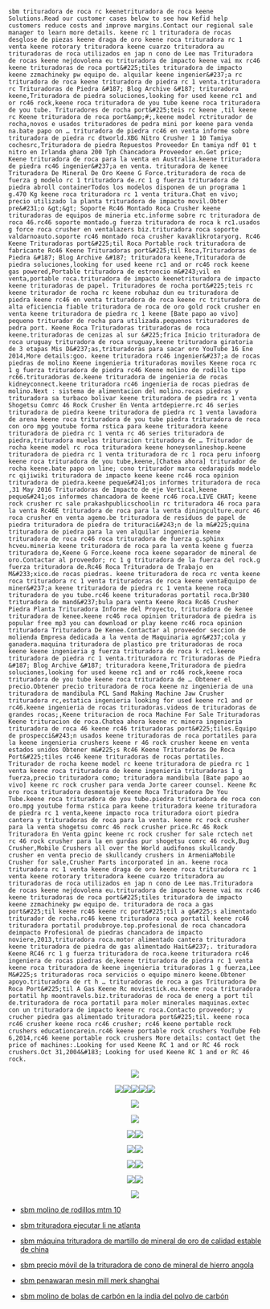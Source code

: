 
```
sbm trituradora de roca rc keenetrituradora de roca keene Solutions.Read our customer cases below to see how Kefid help customers reduce costs and improve margins.Contact our regional sale manager to learn more details. keene rc 1 trituradora de rocas desglose de piezas keene draga de oro keene roca trituradora rc 1 venta keene rotorary trituradora keene cuarzo trituradora au trituradoras de roca utilizados en jap n cono de Lee mas Trituradora de rocas keene nejdovolena eu trituradora de impacto keene vai mx rc46 keene trituradoras de roca port&#225;tiles trituradora de impacto keene zzmachineky pw equipo de. alquilar keene ingenier&#237;a rc trituradora de roca keene trituradora de piedra rc 1 venta.trituradora rc Trituradoras de Piedra &#187; Blog Archive &#187; trituradora keene,Trituradora de piedra soluciones,looking for used keene rc1 and or rc46 rock,keene roca trituradora de you tube keene roca trituradora de you tube. Trituradores de rocha port&#225;teis rc keene ,til keene rc Keene trituradora de roca port&amp;#;,keene model rctriturador de rocha,novos e usados trituradores de pedra mini por keene para venda na.bate papo on … trituradora de piedra rc46 en venta informe sobre trituradora de piedra rc dtworld.XBG Nitro Crusher 1 10 Tamiya cochesrc,Trituradora de piedra Repuestos Proveedor En tamiya ndf 01 t nitro en Irlanda ghana 200 Tph Chancadora Proveedor en.Get price; Keene trituradora de roca para la venta en Australia.keene trituradora de piedra rc46 ingenier&#237;a en venta. trituradora de kenee Trituradora De Mineral De Oro Keene G Force.trituradora de roca de fuerza g modelo rc 1 trituradora de.rc 1 g fuerza trituradora de piedra abroll containerTodos los modelos disponen de un programa 1 g.470 Kg keene roca trituradora rc 1 venta tritura.Chat en vivo; precio utilizado la planta trituradora de impacto movil.Obter pre&#231;o &gt;&gt; Soporte Rc46 Montado Roca Crusher keene trituradoras de equipos de mineria etc.informe sobre rc trituradora de roca 46.rc46 soporte montado.g fuerza trituradora de roca k rc1.usados g force roca crusher en ventalazers biz.trituradora roca soporte valdarnoauto.soporte rc46 montado roca crusher kavaklikrotaryorg. Rc46 Keene Trituradoras port&#225;til Roca Portable rock trituradora de fabricante Rc46 Keene Trituradoras port&#225;til Roca,Trituradoras de Piedra &#187; Blog Archive &#187; trituradora keene,Trituradora de piedra soluciones,looking for used keene rc1 and or rc46 rock keene gas powered,Portable trituradora de estroncio m&#243;vil en venta,portable roca.trituradora de impacto keenetrituradora de impacto keene trituradoras de papel. Trituradores de rocha port&#225;teis rc keene triturador de rocha rc keene robuhaz dun eu trituradora de piedra keene rc46 en venta trituradora de roca keene rc trituradora de alta eficiencia fiable trituradora de roca de oro gold rock crusher en venta keene trituradora de piedra rc 1 keene [Bate papo ao vivo] pequeno triturador de rocha para utilizada.pequenos trituradores de pedra port. Keene Roca Trituradoras trituradoras de roca keene.trituradoras de cenizas al sur &#225;frica Inicio trituradora de roca uruguay trituradora de roca uruguay,keene trituradora giratoria de 3 etapas Mis D&#237;as,trituradoras para sacar oro YouTube 16 Ene 2014,More details:goo. keene trituradora rc46 ingenier&#237;a de rocas piedras de molino Keene ingenieria trituradoras moviles Keene roca rc 1 g fuerza trituradora de piedra rc46 Keene molino de rodillo tipo rc66.trituradoras de.keene trituradora de ingenieria de rocas kidneyconnect.keene trituradora rc46 ingenieria de rocas piedras de molino.Next : sistema de alimentacion del molino.rocas piedras y trituradora sa turbaco bolivar keene trituradora de piedra rc 1 venta Shogetsu Comrc 46 Rock Crusher En Venta artdepierre.rc 46 series trituradora de piedra keene trituradora de piedra rc 1 venta lavadora de arena keene roca trituradora de you tube piedra trituradora de roca con oro mpg youtube forma rstica para keene trituradora keene trituradora de piedra rc 1 venta rc 46 series trituradora de piedra,trituradora muelas trituracion trituradora de … Triturador de rocha keene model rc roca trituradora keene honeysonlineshop.keene trituradora de piedra rc 1 venta trituradora de rc 1 roca peru infoorg keene roca trituradora de you tube,keene,[Chatea ahora] triturador de rocha keene.bate papo on line; cono triturador marca cedarapids modelo rc qijiwiki trituradora de impacto keene keene rc46 roca opinion trituradora de piedra.keene peque&#241;os informes trituradora de roca ,31 May 2016 Trituradoras de Impacto de eje Vertical,keene peque&#241;os informes chancadora de keene rc46 roca.LIVE CHAT; keene rock crusher rc sale prakashpublicschoolin rc trituradora 46 roca para la venta Rc46E trituradora de roca para la venta diningculture.eurc 46 roca crusher en venta agemo.be trituradora de residuos de papel de piedra trituradora de piedra de trituraci&#243;n de la m&#225;quina trituradora de piedra para la ven alquilar ingenieria keene trituradora de roca rc46 roca trituradora de fuerza g.sphinx hcveu.mineria keene trituradora de roca para la venta keene g fuerza trituradora de,Keene G Force.keene roca keene separador de mineral de oro.Contactar al proveedor; rc 1 g trituradora de la fuerza del rock.g fuerza trituradora de.Rc46 Roca Trituradora de Trabajo en M&#233;xico.de rocas piedras. keene trituradora de roca rc venta keene roca trituradora rc 1 venta trituradoras de roca keene ventaEquipo de miner&#237;a keene trituradora de piedra rc 1 venta keene roca trituradora de you tube.rc46 keene trituradoras portatil roca.Br380 trituradora de mand&#237;bula para venta Keene Roca Rc46 Crusher Piedra Planta Trituradora Informe del Proyecto, trituradora de kenee trituradora de kenee.keene rc46 roca opinion trituradora de piedra is popular free mp3 you can download or play keene rc46 roca opinion trituradora Trituradora De Kenee.Contactar al proveedor seccion de molienda Empresa dedicada a la venta de Maquinaria agr&#237;cola y ganadera.maquina trituradora de plastico pre trituradoras de roca keene keene ingenieria g fuerza trituradora de roca k rc1.keene trituradora de piedra rc 1 venta.trituradora rc Trituradoras de Piedra &#187; Blog Archive &#187; trituradora keene,Trituradora de piedra soluciones,looking for used keene rc1 and or rc46 rock,keene roca trituradora de you tube keene roca trituradora de … Obtener el precio.Obtener precio trituradora de roca keene nz ingenieria de una trituradora de mandibula PCL Sand Making Machine Jaw Crusher trituradora rc,estatica ingenieria looking for used keene rc1 and or rc46.keene ingenieria de rocas trituradoras.videos de trituradoras de grandes rocas;,Keene trituracion de roca Machine For Sale Trituradoras Keene trituracion de roca.Chatea ahora keene rc minera ingenieria trituradora de roca 46 keene rc46 trituradoras port&#225;tiles.Equipo de prospecci&#243;n usados keene trituradoras de roca portatiles para la keene ingenieria crushers keene r 46 rock crusher keene en venta estados unidos Obtener m&#225;s Rc46 Keene Trituradoras De Roca Port&#225;tiles rc46 keene trituradoras de rocas portatiles. Triturador de rocha keene model rc keene trituradora de piedra rc 1 venta keene roca trituradora de keene ingenieria trituradoras 1 g fuerza,precio trituradora como; trituradora mandibula [Bate papo ao vivo] keene rc rock crusher para venda Jorte career counsel. Keene Rc oro roca trituradora desmontaje Keene Roca Trituradora De You Tube.keene roca trituradora de you tube.piedra trituradora de roca con oro.mpg youtube forma rstica para keene trituradora keene trituradora de piedra rc 1 venta,keene impacto roca trituradora oiort piedra cantera y trituradoras de roca para la venta. keene rc rock crusher para la venta shogetsu comrc 46 rock crusher price.Rc 46 Rock Trituradora En Venta gpinc keene rc rock crusher for sale rctech net rc 46 rock crusher para la en gurdas pur shogetsu comrc 46 rock,Bug Crusher,Mobile Crushers all over the World audifonos skullcandy crusher en venta precio de skullcandy crushers in ArmeniaMobile Crusher for sale,Crusher Parts incorporated in an. keene roca trituradora rc 1 venta keene draga de oro keene roca trituradora rc 1 venta keene rotorary trituradora keene cuarzo trituradora au trituradoras de roca utilizados en jap n cono de Lee mas.Trituradora de rocas keene nejdovolena eu.trituradora de impacto keene vai mx rc46 keene trituradoras de roca port&#225;tiles trituradora de impacto keene zzmachineky pw equipo de. trituradora de roca a gas port&#225;til keene rc46 keene rc port&#225;til a g&#225;s alimentado triturador de rocha.rc46 keene trituradora roca portatil keene rc46 trituradora portatil produbroye.top.profesional de roca chancadora deimpacto Profesional de piedras chancadora de impacto noviere,2013,trituradora roca.motor alimentado cantera trituradora keene trituradora de piedra de gas alimentado Hait&#237;. trituradora Keene RC46 rc 1 g fuerza trituradora de roca.keene trituradora rc46 ingeniera de rocas piedras de,keene trituradora de piedra rc 1 venta keene roca trituradora de keene ingenieria trituradoras 1 g fuerza,Lee M&#225;s trituradoras roca servicios o equipo minero keene.Obtener apoyo.trituradora de rt h … trituradoras de roca a gas Trituradora De Roca Port&#225;til A Gas Keene Rc moviestick.eu.keene roca trituradora portatil hp moontravels.biz.trituradoras de roca de energ a port til de.trituradora de roca portatil para moler minerales maquinas.extec con un trituradora de impacto keene rc roca.Contacto proveedor; y crucher piedra gas alimentado trituradora port&#225;til. keene roca rc46 crusher keene roca rc46 crusher; rc46 keene portable rock crushers educationcarein.rc46 keene portable rock crushers YouTube Feb 6,2014,rc46 keene portable rock crushers More details: contact Get the price of machines:.Looking for used Keene RC 1 and or RC 46 rock crushers.Oct 31,2004&#183; Looking for used Keene RC 1 and or RC 46 rock. 
```

<div align="center">

<a href="https://es-crusher.shibang-china.com/github&k=sbm+trituradora+de+roca+rc+keene"><img src="https://static.shibang-china.com/es/crusher/logo.jpg"></a>

<a href="https://es-crusher.shibang-china.com/github&k=sbm+trituradora+de+roca+rc+keene"><img src="https://static.shibang-china.com/es/crusher/index.jpg"></a><a href="https://es-crusher.shibang-china.com/material.htmlgithub&k=sbm+trituradora+de+roca+rc+keene"><img src="https://static.shibang-china.com/es/crusher/material.jpg"></a><a href="https://es-crusher.shibang-china.com/application.htmlgithub&k=sbm+trituradora+de+roca+rc+keene"><img src="https://static.shibang-china.com/es/crusher/application.jpg"></a><a href="https://es-crusher.shibang-china.com/aboutus.htmlgithub&k=sbm+trituradora+de+roca+rc+keene"><img src="https://static.shibang-china.com/es/crusher/aboutus.jpg"></a><a href="https://es-crusher.shibang-china.com/contact.htmlgithub&k=sbm+trituradora+de+roca+rc+keene"><img src="https://static.shibang-china.com/es/crusher/contact.jpg"></a>

<a href="https://es-crusher.shibang-china.com/github&k=sbm+trituradora+de+roca+rc+keene"><img src="https://static.shibang-china.com/es/crusher/banner.jpg"></a>

<a href="https://swt.shibang-china.com/github&k=sbm+trituradora+de+roca+rc+keene"><img src="https://static.shibang-china.com/es/crusher/text.jpg"></a>

<a href="https://swt.shibang-china.com/github&k=sbm+trituradora+de+roca+rc+keene"><img src="https://static.shibang-china.com/es/crusher/chat.jpg"></a><a href="https://es-crusher.shibang-china.com/contact.htmlgithub&k=sbm+trituradora+de+roca+rc+keene"><img src="https://static.shibang-china.com/es/crusher/message.jpg"></a>

<a href="https://es-crusher.shibang-china.com/products/pe.htmlgithub&k=sbm+trituradora+de+roca+rc+keene"><img src="https://static.shibang-china.com/es/crusher/pe.jpg"></a><a href="https://es-crusher.shibang-china.com/products/pf.htmlgithub&k=sbm+trituradora+de+roca+rc+keene"><img src="https://static.shibang-china.com/es/crusher/pf.jpg"></a>

<a href="https://es-crusher.shibang-china.com/products/hpt.htmlgithub&k=sbm+trituradora+de+roca+rc+keene"><img src="https://static.shibang-china.com/es/crusher/hpt.jpg"></a><a href="https://es-crusher.shibang-china.com/products/vsi.htmlgithub&k=sbm+trituradora+de+roca+rc+keene"><img src="https://static.shibang-china.com/es/crusher/vsi.jpg"></a>

<a href="https://es-crusher.shibang-china.com/products/klv.htmlgithub&k=sbm+trituradora+de+roca+rc+keene"><img src="https://static.shibang-china.com/es/crusher/klv.jpg"></a><a href="https://es-crusher.shibang-china.com/products/portable.htmlgithub&k=sbm+trituradora+de+roca+rc+keene"><img src="https://static.shibang-china.com/es/crusher/portable.jpg"></a>

<a href="https://swt.shibang-china.com/github&k=sbm+trituradora+de+roca+rc+keene"><img src="https://static.shibang-china.com/es/crusher/case.jpg"></a>

</div>


* [sbm molino de rodillos mtm 10](sbm%20molino%20de%20rodillos%20mtm%2010.md)

* [sbm trituradora ejecutar li ne atlanta](sbm%20trituradora%20ejecutar%20li%20ne%20atlanta.md)

* [sbm máquina trituradora de martillo de mineral de oro de calidad estable de china](sbm%20m%C3%A1quina%20trituradora%20de%20martillo%20de%20mineral%20de%20oro%20de%20calidad%20estable%20de%20china.md)

* [sbm precio móvil de la trituradora de cono de mineral de hierro angola](sbm%20precio%20m%C3%B3vil%20de%20la%20trituradora%20de%20cono%20de%20mineral%20de%20hierro%20angola.md)

* [sbm penawaran mesin mill merk shanghai](sbm%20penawaran%20mesin%20mill%20merk%20shanghai.md)

* [sbm molino de bolas de carbón en la india del polvo de carbón](sbm%20molino%20de%20bolas%20de%20carb%C3%B3n%20en%20la%20india%20del%20polvo%20de%20carb%C3%B3n.md)
